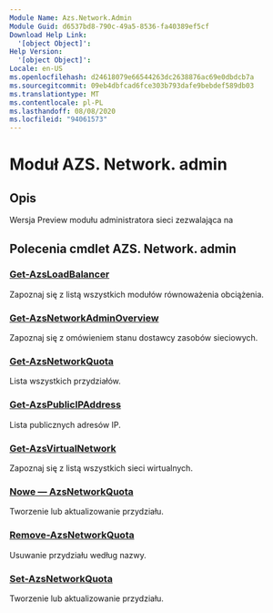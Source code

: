 ```yaml
---
Module Name: Azs.Network.Admin
Module Guid: d6537bd8-790c-49a5-8536-fa40389ef5cf
Download Help Link:
  '[object Object]': 
Help Version:
  '[object Object]': 
Locale: en-US
ms.openlocfilehash: d24618079e66544263dc2638876ac69e0dbdcb7a
ms.sourcegitcommit: 09eb4dbfcad6fce303b793dafe9bebdef589db03
ms.translationtype: MT
ms.contentlocale: pl-PL
ms.lasthandoff: 08/08/2020
ms.locfileid: "94061573"
---
```

# Moduł AZS. Network. admin
## Opis
Wersja Preview modułu administratora sieci zezwalająca na  

## Polecenia cmdlet AZS. Network. admin
### [Get-AzsLoadBalancer](Get-AzsLoadBalancer.md)
Zapoznaj się z listą wszystkich modułów równoważenia obciążenia.

### [Get-AzsNetworkAdminOverview](Get-AzsNetworkAdminOverview.md)
Zapoznaj się z omówieniem stanu dostawcy zasobów sieciowych.

### [Get-AzsNetworkQuota](Get-AzsNetworkQuota.md)
Lista wszystkich przydziałów.

### [Get-AzsPublicIPAddress](Get-AzsPublicIPAddress.md)
Lista publicznych adresów IP.

### [Get-AzsVirtualNetwork](Get-AzsVirtualNetwork.md)
Zapoznaj się z listą wszystkich sieci wirtualnych.

### [Nowe — AzsNetworkQuota](New-AzsNetworkQuota.md)
Tworzenie lub aktualizowanie przydziału.

### [Remove-AzsNetworkQuota](Remove-AzsNetworkQuota.md)
Usuwanie przydziału według nazwy.

### [Set-AzsNetworkQuota](Set-AzsNetworkQuota.md)
Tworzenie lub aktualizowanie przydziału.

